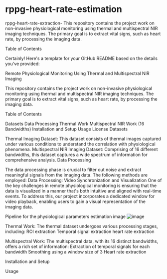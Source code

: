 # rppg-heart-rate-estimation
rppg-heart-rate-extraction-
This repository contains the project work on non-invasive physiological monitoring using thermal and multispectral NIR imaging techniques. The primary goal is to extract vital signs, such as heart rate, by processing the imaging data.

Table of Contents

Certainly! Here's a template for your GitHub README based on the details you've provided:

Remote Physiological Monitoring Using Thermal and Multispectral NIR Imaging

This repository contains the project work on non-invasive physiological monitoring using thermal and multispectral NIR imaging techniques. The primary goal is to extract vital signs, such as heart rate, by processing the imaging data.

Table of Contents

Datasets Data Processing Thermal Work Multispectral NIR Work (16 Bandwidths) Installation and Setup Usage License Datasets

Thermal Imaging Dataset: This dataset consists of thermal images captured under various conditions to understand the correlation with physiological phenomena. Multispectral NIR Imaging Dataset: Comprising of 16 different bandwidths, this dataset captures a wide spectrum of information for comprehensive analysis. Data Processing

The data processing phase is crucial to filter out noise and extract meaningful signals from the imaging data. The following methods are employed: Data Processing: Video Synchronization and Visualization One of the key challenges in remote physiological monitoring is ensuring that the data is visualized in a manner that's both intuitive and aligned with real-time events. To address this, our project incorporates a dedicated window for video playback, enabling users to gain a visual representation of the imaging data.

Pipeline for the physiological parameters estimation image
![image](https://github.com/nempremkumar/rppg-heart-rate-estimation/assets/145294904/092d449b-26ba-4a44-b4ac-01226d89bb9b)


Thermal Work: The thermal dataset undergoes various processing stages, including: ROI extraction Temporal signal extraction heart rate extraction

Multispectral Work: The multispectral data, with its 16 distinct bandwidths, offers a rich set of information: Extraction of temporal signals for each bandwidth Smoothing using a window size of 3 Heart rate extraction

Installation and Setup

Usage
